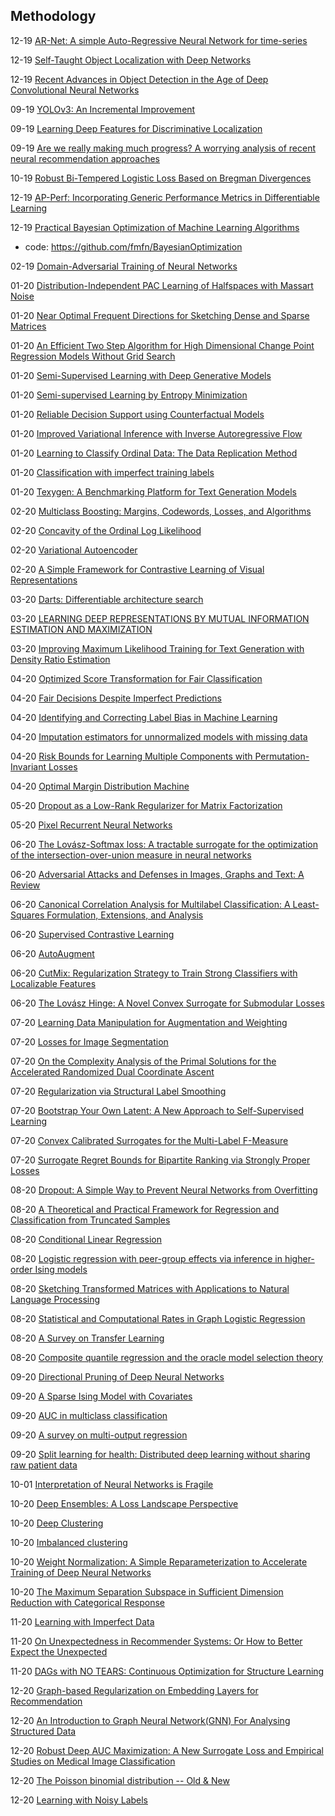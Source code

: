Methodology
------
12-19 [AR-Net: A simple Auto-Regressive Neural Network for time-series
](https://arxiv.org/pdf/1911.12436.pdf)

12-19 [Self-Taught Object Localization with Deep Networks](https://arxiv.org/pdf/1409.3964.pdf)

12-19 [Recent Advances in Object Detection in the Age of Deep Convolutional Neural Networks](https://arxiv.org/pdf/1809.03193.pdf)

09-19 [YOLOv3: An Incremental Improvement](https://arxiv.org/pdf/1804.02767.pdf)

09-19 [Learning Deep Features for Discriminative Localization](https://arxiv.org/abs/1512.04150)

09-19 [Are we really making much progress? A worrying analysis of recent neural recommendation approaches](https://dl.acm.org/doi/10.1145/3298689.3347058)

10-19 [Robust Bi-Tempered Logistic Loss Based on Bregman Divergences](https://arxiv.org/pdf/1906.03361.pdf)

12-19 [AP-Perf: Incorporating Generic Performance Metrics in Differentiable Learning](https://arxiv.org/pdf/1912.00965.pdf)

12-19 [Practical Bayesian Optimization of Machine Learning Algorithms](http://papers.nips.cc/paper/4522-practical-bayesian-optimization-of-machine-learning-algorithms.pdf)
- code: https://github.com/fmfn/BayesianOptimization

02-19 [Domain-Adversarial Training of Neural Networks](http://www.jmlr.org/papers/volume17/15-239/15-239.pdf)

01-20 [Distribution-Independent PAC Learning of Halfspaces with Massart Noise](https://arxiv.org/pdf/1906.10075.pdf)

01-20 [Near Optimal Frequent Directions for Sketching Dense and Sparse Matrices](http://www.jmlr.org/papers/volume20/18-875/18-875.pdf)

01-20 [An Efficient Two Step Algorithm for High Dimensional
Change Point Regression Models Without Grid Search](http://www.jmlr.org/papers/volume20/18-460/18-460.pdf)

01-20 [Semi-Supervised Learning with Deep Generative Models
](https://arxiv.org/abs/1406.5298)

01-20 [Semi-supervised Learning by Entropy Minimization](http://papers.nips.cc/paper/2740-semi-supervised-learning-by-entropy-minimization.pdf)

01-20 [Reliable Decision Support using Counterfactual Models](https://arxiv.org/pdf/1703.10651.pdf)

01-20 [Improved Variational Inference with Inverse Autoregressive Flow](https://papers.nips.cc/paper/6581-improved-variational-inference-with-inverse-autoregressive-flow.pdf)

01-20 [Learning to Classify Ordinal Data: The Data Replication Method](http://www.jmlr.org/papers/volume8/cardoso07a/cardoso07a.pdf)

01-20 [Classification with imperfect training labels](https://arxiv.org/pdf/1805.11505.pdf)

01-20 [Texygen: A Benchmarking Platform for Text Generation Models
](https://arxiv.org/abs/1802.01886)

02-20 [Multiclass Boosting: Margins, Codewords, Losses, and Algorithms
](http://www.jmlr.org/papers/volume20/17-137/17-137.pdf)

02-20 [Concavity of the Ordinal Log Likelihood](https://www.tandfonline.com/doi/abs/10.1080/01621459.1981.10477613)

02-20 [Variational Autoencoder](https://jaan.io/what-is-variational-autoencoder-vae-tutorial/)

02-20 [A Simple Framework for Contrastive Learning of Visual Representations](https://arxiv.org/abs/2002.05709)

03-20 [Darts: Differentiable architecture search](https://arxiv.org/pdf/1806.09055.pdf)

03-20 [LEARNING DEEP REPRESENTATIONS BY MUTUAL INFORMATION ESTIMATION AND MAXIMIZATION](https://arxiv.org/pdf/1808.06670.pdf)

03-20 [Improving Maximum Likelihood Training for Text Generation with Density Ratio Estimation](http://lantaoyu.com/files/aistats2020.pdf)

04-20 [Optimized Score Transformation for Fair Classification](https://arxiv.org/abs/1906.00066)

04-20 [Fair Decisions Despite Imperfect Predictions](https://arxiv.org/pdf/1902.02979.pdf)

04-20 [Identifying and Correcting Label Bias in Machine Learning](https://arxiv.org/pdf/1901.04966.pdf)

04-20 [Imputation estimators for unnormalized models with missing data](https://arxiv.org/pdf/1903.03630.pdf)

04-20 [Risk Bounds for Learning Multiple Components with Permutation-Invariant Losses](https://arxiv.org/pdf/1904.07594.pdf)

04-20 [Optimal Margin Distribution Machine](https://arxiv.org/pdf/1604.03348.pdf)

05-20 [Dropout as a Low-Rank Regularizer for Matrix Factorization](https://arxiv.org/pdf/1710.05092.pdf)

05-20 [Pixel Recurrent Neural Networks](https://arxiv.org/pdf/1601.06759.pdf)

06-20 [The Lovász-Softmax loss: A tractable surrogate for the optimization of the intersection-over-union measure in neural networks](https://arxiv.org/abs/1705.08790)

06-20 [Adversarial Attacks and Defenses in Images, Graphs and Text: A Review](https://arxiv.org/pdf/1909.08072.pdf)

06-20 [Canonical Correlation Analysis for Multilabel Classification: A Least-Squares Formulation, Extensions, and Analysis](https://ieeexplore.ieee.org/abstract/document/5557883)

06-20 [Supervised Contrastive Learning](https://arxiv.org/pdf/2004.11362.pdf)

06-20 [AutoAugment](https://openaccess.thecvf.com/content_CVPR_2019/papers/Cubuk_AutoAugment_Learning_Augmentation_Strategies_From_Data_CVPR_2019_paper.pdf)

06-20 [CutMix: Regularization Strategy to Train Strong Classifiers with Localizable Features](https://openaccess.thecvf.com/content_ICCV_2019/papers/Yun_CutMix_Regularization_Strategy_to_Train_Strong_Classifiers_With_Localizable_Features_ICCV_2019_paper.pdf)

06-20 [The Lovász Hinge: A Novel Convex Surrogate for Submodular Losses
](https://arxiv.org/pdf/1512.07797.pdf)

07-20 [Learning Data Manipulation for Augmentation and Weighting](https://papers.nips.cc/paper/9706-learning-data-manipulation-for-augmentation-and-weighting.pdf)

07-20 [Losses for Image Segmentation](https://lars76.github.io/2018/09/27/loss-functions-for-segmentation.html)

07-20 [On the Complexity Analysis of the Primal Solutions for the Accelerated Randomized Dual Coordinate Ascent](http://jmlr.org/papers/volume21/18-794/18-794.pdf)

07-20 [Regularization via Structural Label Smoothing](https://arxiv.org/pdf/2001.01900.pdf)

07-20 [Bootstrap Your Own Latent: A New Approach to Self-Supervised Learning](https://arxiv.org/pdf/2006.07733.pdf)

07-20 [Convex Calibrated Surrogates for the Multi-Label F-Measure](https://proceedings.icml.cc/static/paper_files/icml/2020/2842-Paper.pdf)

07-20 [Surrogate Regret Bounds for Bipartite Ranking via Strongly Proper Losses](http://www.jmlr.org/papers/volume15/agarwal14b/agarwal14b.pdf)

08-20 [Dropout: A Simple Way to Prevent Neural Networks from Overfitting](http://jmlr.org/papers/volume15/srivastava14a/srivastava14a.pdf)

08-20 [A Theoretical and Practical Framework for Regression and Classification from Truncated Samples](http://proceedings.mlr.press/v108/ilyas20a/ilyas20a.pdf)

08-20 [Conditional Linear Regression](http://proceedings.mlr.press/v108/calderon20a/calderon20a.pdf)

08-20 [Logistic regression with peer-group effects via inference in higher-order Ising models](http://proceedings.mlr.press/v108/daskalakis20a/daskalakis20a.pdf)

08-20 [Sketching Transformed Matrices with Applications to Natural Language Processing](http://proceedings.mlr.press/v108/liang20a/liang20a.pdf)

08-20 [Statistical and Computational Rates in Graph Logistic Regression](http://proceedings.mlr.press/v108/berthet20a/berthet20a.pdf)

08-20 [A Survey on Transfer Learning](http://home.cse.ust.hk/~qyang/Docs/2009/tkde_transfer_learning.pdf)

08-20 [Composite quantile regression and the oracle model selection theory](https://projecteuclid.org/download/pdfview_1/euclid.aos/1211819558)

09-20 [Directional Pruning of Deep Neural Networks](https://arxiv.org/pdf/2006.09358.pdf)

09-20 [A Sparse Ising Model with Covariates](http://dept.stat.lsa.umich.edu/~jizhu/pubs/Cheng-Biometrics14.pdf)

09-20 [AUC in multiclass classification](https://www.datascienceblog.net/post/machine-learning/performance-measures-multi-class-problems/#:~:text=The%20area%20under%20the%20ROC%20curve%20(AUC)%20is%20a%20useful,to%20the%20multi%2Dclass%20setting.)

09-20 [A survey on multi-output regression](http://cig.fi.upm.es/articles/2015/Borchani-2015-WDMKD.pdf)

09-20 [Split learning for health: Distributed deep learning without sharing raw patient data](https://arxiv.org/pdf/1812.00564.pdf)

10-01 [Interpretation of Neural Networks is Fragile](https://arxiv.org/pdf/1710.10547.pdf)

10-20 [Deep Ensembles: A Loss Landscape Perspective](https://arxiv.org/pdf/1912.02757.pdf)

10-20 [Deep Clustering](https://divamgupta.com/unsupervised-learning/2019/03/08/an-overview-of-deep-learning-based-clustering-techniques.html)

10-20 [Imbalanced clustering](https://www.researchgate.net/post/Can_anyone_recommend_algorithms_to_deal_with_unbalanced_clusters_for_classification)

10-20 [Weight Normalization: A Simple Reparameterization to Accelerate Training of Deep Neural Networks](https://arxiv.org/pdf/1602.07868.pdf)

10-20 [The Maximum Separation Subspace in Sufficient Dimension Reduction with Categorical Response](https://www.jmlr.org/papers/volume21/17-788/17-788.pdf)

11-20 [Learning with Imperfect Data](https://cs.nyu.edu/~mohri/talks/mtv.pdf)

11-20 [On Unexpectedness in Recommender Systems: Or How to Better Expect the Unexpected](https://dl.acm.org/doi/pdf/10.1145/2559952?casa_token=0vF07L4UU-kAAAAA:YS3eU6_s8Efm7Tu4VAOgtR9K3_rxCfUe7hdsVbKgzh8sgLgHZ9K1Xdt7h-NYJuLKnCAVEdEKdFuT)

11-20 [DAGs with NO TEARS: Continuous Optimization for Structure Learning](https://arxiv.org/pdf/1803.01422.pdf)

12-20 [Graph-based Regularization on Embedding Layers for Recommendation](https://dl.acm.org/doi/pdf/10.1145/3414067?casa_token=lSveJzXfe7AAAAAA:W2P3MckpGtZ6QzlgBJj7yDmzhImUIWZMgCOZIj4Wl174jungR7Kxij1FUxKRQ9nDOo4_lanUHP1n)

12-20 [An Introduction to Graph Neural Network(GNN) For Analysing Structured Data](https://towardsdatascience.com/an-introduction-to-graph-neural-network-gnn-for-analysing-structured-data-afce79f4cfdc)

12-20 [Robust Deep AUC Maximization: A New Surrogate Loss and Empirical Studies on Medical Image Classification](https://arxiv.org/pdf/2012.03173.pdf)

12-20 [The Poisson binomial distribution -- Old & New](https://arxiv.org/pdf/1908.10024.pdf)

12-20 [Learning with Noisy Labels](https://papers.nips.cc/paper/2013/file/3871bd64012152bfb53fdf04b401193f-Paper.pdf)
